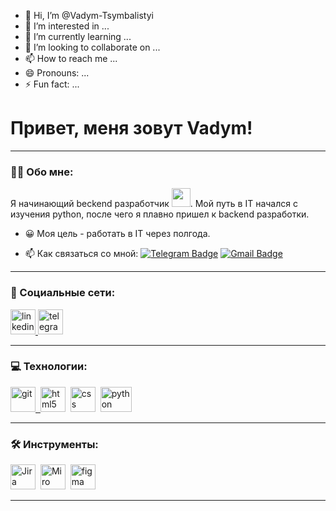 - 👋 Hi, I’m @Vadym-Tsymbalistyi
- 👀 I’m interested in ...
- 🌱 I’m currently learning ...
- 💞️ I’m looking to collaborate on ...
- 📫 How to reach me ...
- 😄 Pronouns: ...
- ⚡ Fun fact: ...
# Привет, меня зовут Vadym!

---

### :man_technologist: Обо мне:

Я начинающий beckend разработчик <img src="https://media.giphy.com/media/WUlplcMpOCEmTGBtBW/giphy.gif" width="30px">. Мой путь в IT начался с изучения python, после чего я плавно пришел к backend разработки. 

- :grinning: Моя цель - работать в IT через полгода.

- :mailbox: Как связаться со мной: [![Telegram Badge](https://img.shields.io/badge/vadik-blue?style=flat&logo=Telegram&logoColor=white)](https://t.me/vvvaaadddiiiikkk) [![Gmail Badge](https://img.shields.io/badge/-Gmail-red?style=flat&logo=Gmail&logoColor=white)](mailto:vadumcimbalist@gmail.com)

---

### :speech_balloon: Социальные сети:

  <div id="badges">
    <a href="#">
      <img src="https://cdn-icons-png.flaticon.com/512/2504/2504799.png" width="40" height="40" alt="linkedin" />
    </a>
    <a href="https://t.me/vvvaaadddiiiikkk" target="_blank">
      <img src="https://cdn-icons-png.flaticon.com/512/2111/2111646.png" width="40" height="40" alt="telegram group" />
    </a>
  </div>

---

### :computer:   Технологии:

<div>
  <a href="https://github.com/">
    <img src="https://foundations.projectpythia.org/_images/GitHub-logo.png" title="git" alt="git" width="40" height="40"/>&nbsp
  </a>
  <img src="https://upload.wikimedia.org/wikipedia/commons/thumb/6/61/HTML5_logo_and_wordmark.svg/2048px-HTML5_logo_and_wordmark.svg.png" title="html5" alt="html5" width="40" height="40"/>&nbsp
  <img src="https://upload.wikimedia.org/wikipedia/commons/thumb/d/d5/CSS3_logo_and_wordmark.svg/340px-CSS3_logo_and_wordmark.svg.png" title="css3" alt="css" width="40" height="40"/>&nbsp
  <img src="https://upload.wikimedia.org/wikipedia/commons/thumb/f/f8/Python_logo_and_wordmark.svg/2560px-Python_logo_and_wordmark.svg.png" title="python" alt="python" width="50" height="40"/>&nbsp
</div>

---

### 🛠 Инструменты:

<div>
  <img src="https://upload.wikimedia.org/wikipedia/commons/thumb/8/8a/Jira_Logo.svg/2560px-Jira_Logo.svg.png" title="Jira" alt="Jira" width="40" height="40"/>&nbsp;
  <img src="https://logos-world.net/wp-content/uploads/2023/09/Miro-Logo.png" title="Miro" alt="Miro" width="40" height="40"/>&nbsp;
  <img src="https://upload.wikimedia.org/wikipedia/commons/thumb/3/33/Figma-logo.svg/600px-Figma-logo.svg.png" title="figma" alt="figma" width="40" height="40"/>&nbsp;
</div>

---
<!---
Vadym-Tsymbalistyi/Vadym-Tsymbalistyi is a ✨ special ✨ repository because its `README.md` (this file) appears on your GitHub profile.
You can click the Preview link to take a look at your changes.
--->

